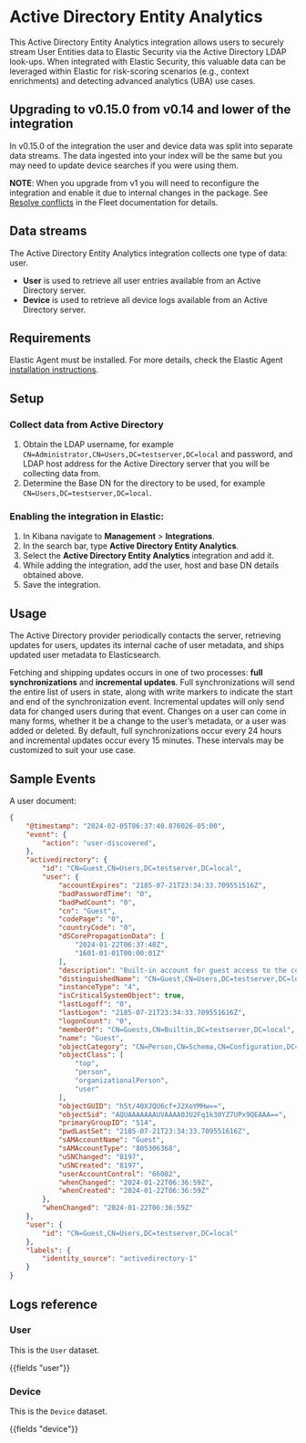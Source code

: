 # Active Directory Entity Analytics

This Active Directory Entity Analytics integration allows users to securely stream User Entities data to Elastic Security via the Active Directory LDAP look-ups. When integrated with Elastic Security, this valuable data can be leveraged within Elastic for risk-scoring scenarios (e.g., context enrichments) and detecting advanced analytics (UBA) use cases.

## Upgrading to v0.15.0 from v0.14 and lower of the integration

In v0.15.0 of the integration the user and device data was split into separate data streams. The data ingested into your index will be the same but you may need to update device searches if you were using them.

**NOTE**: When you upgrade from v1 you will need to reconfigure the integration and enable it due to internal changes in the package. See [Resolve conflicts](https://www.elastic.co/guide/en/fleet/current/upgrade-integration.html#resolve-conflicts) in the Fleet documentation for details.

## Data streams

The Active Directory Entity Analytics integration collects one type of data: user.

- **User** is used to retrieve all user entries available from an Active Directory server.
- **Device** is used to retrieve all device logs available from an Active Directory server.

## Requirements

Elastic Agent must be installed. For more details, check the Elastic Agent [installation instructions](docs-content://reference/fleet/install-elastic-agents.md).

## Setup

### Collect data from Active Directory

1. Obtain the LDAP username, for example `CN=Administrator,CN=Users,DC=testserver,DC=local` and password, and LDAP host address for the Active Directory server that you will be collecting data from.
2. Determine the Base DN for the directory to be used, for example `CN=Users,DC=testserver,DC=local`.

### Enabling the integration in Elastic:

1. In Kibana navigate to **Management** > **Integrations**.
2. In the search bar, type **Active Directory Entity Analytics**.
3. Select the **Active Directory Entity Analytics** integration and add it.
4. While adding the integration, add the user, host and base DN details obtained above.
5. Save the integration.

## Usage

The Active Directory provider periodically contacts the server, retrieving updates for users, updates its internal cache of user metadata, and ships updated user metadata to Elasticsearch.

Fetching and shipping updates occurs in one of two processes: **full synchronizations** and **incremental updates**. Full synchronizations will send the entire list of users in state, along with write markers to indicate the start and end of the synchronization event. Incremental updates will only send data for changed users during that event. Changes on a user can come in many forms, whether it be a change to the user’s metadata, or a user was added or deleted. By default, full synchronizations occur every 24 hours and incremental updates occur every 15 minutes. These intervals may be customized to suit your use case.

## Sample Events

A user document:

```json
{
    "@timestamp": "2024-02-05T06:37:40.876026-05:00",
    "event": {
        "action": "user-discovered",
    },
    "activedirectory": {
        "id": "CN=Guest,CN=Users,DC=testserver,DC=local",
        "user": {
            "accountExpires": "2185-07-21T23:34:33.709551516Z",
            "badPasswordTime": "0",
            "badPwdCount": "0",
            "cn": "Guest",
            "codePage": "0",
            "countryCode": "0",
            "dSCorePropagationData": [
                "2024-01-22T06:37:40Z",
                "1601-01-01T00:00:01Z"
            ],
            "description": "Built-in account for guest access to the computer/domain",
            "distinguishedName": "CN=Guest,CN=Users,DC=testserver,DC=local",
            "instanceType": "4",
            "isCriticalSystemObject": true,
            "lastLogoff": "0",
            "lastLogon": "2185-07-21T23:34:33.709551616Z",
            "logonCount": "0",
            "memberOf": "CN=Guests,CN=Builtin,DC=testserver,DC=local",
            "name": "Guest",
            "objectCategory": "CN=Person,CN=Schema,CN=Configuration,DC=testserver,DC=local",
            "objectClass": [
                "top",
                "person",
                "organizationalPerson",
                "user"
            ],
            "objectGUID": "hSt/40XJQU6cf+J2XoYMHw==",
            "objectSid": "AQUAAAAAAAUVAAAA0JU2Fq1k30YZ7UPx9QEAAA==",
            "primaryGroupID": "514",
            "pwdLastSet": "2185-07-21T23:34:33.709551616Z",
            "sAMAccountName": "Guest",
            "sAMAccountType": "805306368",
            "uSNChanged": "8197",
            "uSNCreated": "8197",
            "userAccountControl": "66082",
            "whenChanged": "2024-01-22T06:36:59Z",
            "whenCreated": "2024-01-22T06:36:59Z"
        },
        "whenChanged": "2024-01-22T06:36:59Z"
    },
    "user": {
        "id": "CN=Guest,CN=Users,DC=testserver,DC=local"
    },
    "labels": {
        "identity_source": "activedirectory-1"
    }
}
```

## Logs reference

### User

This is the `User` dataset.

{{fields "user"}}

### Device

This is the `Device` dataset.

{{fields "device"}}
